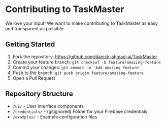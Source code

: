 # Contributing to TaskMaster

We love your input! We want to make contributing to TaskMaster as easy and transparent as possible.

## Getting Started

1. Fork the repository: https://github.com/danish-ahmad-ai/TaskMaster
2. Create your feature branch: `git checkout -b feature/amazing-feature`
3. Commit your changes: `git commit -m 'Add amazing feature'`
4. Push to the branch: `git push origin feature/amazing-feature`
5. Open a Pull Request

## Repository Structure

- `/ui/` - User interface components
- `/credentials/` - (gitignored) Folder for your Firebase credentials
- `/examples/` - Example configuration files